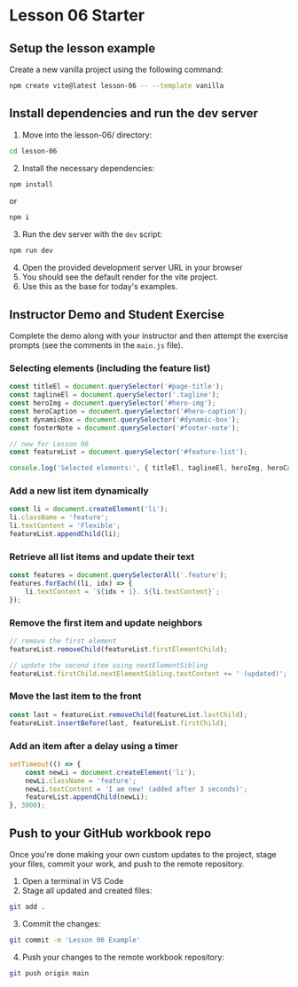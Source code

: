 # Lesson 06 Starter

## Setup the lesson example

Create a new vanilla project using the following command:

```sh
npm create vite@latest lesson-06 -- --template vanilla
```

## Install dependencies and run the dev server

1. Move into the lesson-06/ directory:
```sh
cd lesson-06
```
2. Install the necessary dependencies:
```sh
npm install
```
or
```sh
npm i
```
3. Run the dev server with the `dev` script: 
```sh
npm run dev
```
4. Open the provided development server URL in your browser
5. You should see the default render for the vite project.
6. Use this as the base for today's examples.

## Instructor Demo and Student Exercise

Complete the demo along with your instructor and then attempt the exercise prompts (see the comments in the `main.js` file).

### Selecting elements (including the feature list)

````js
const titleEl = document.querySelector('#page-title');
const taglineEl = document.querySelector('.tagline');
const heroImg = document.querySelector('#hero-img');
const heroCaption = document.querySelector('#hero-caption');
const dynamicBox = document.querySelector('#dynamic-box');
const footerNote = document.querySelector('#footer-note');

// new for Lesson 06
const featureList = document.querySelector('#feature-list');

console.log('Selected elements:', { titleEl, taglineEl, heroImg, heroCaption, featureList, dynamicBox, footerNote });
````

### Add a new list item dynamically

````js
const li = document.createElement('li');
li.className = 'feature';
li.textContent = 'Flexible';
featureList.appendChild(li);
````

### Retrieve all list items and update their text

````js
const features = document.querySelectorAll('.feature');
features.forEach((li, idx) => {
	li.textContent = `${idx + 1}. ${li.textContent}`;
});
````

### Remove the first item and update neighbors

````js
// remove the first element
featureList.removeChild(featureList.firstElementChild);

// update the second item using nextElementSibling
featureList.firstChild.nextElementSibling.textContent += ' (updated)';
````

### Move the last item to the front

````js
const last = featureList.removeChild(featureList.lastChild);
featureList.insertBefore(last, featureList.firstChild);
````

### Add an item after a delay using a timer

````js
setTimeout(() => {
	const newLi = document.createElement('li');
	newLi.className = 'feature';
	newLi.textContent = 'I am new! (added after 3 seconds)';
	featureList.appendChild(newLi);
}, 3000);
````

## Push to your GitHub workbook repo

Once you're done making your own custom updates to the project, stage your files, commit your work, and push to the remote repository.

1. Open a terminal in VS Code
2. Stage all updated and created files:
```sh
git add .
```
3. Commit the changes:
```sh
git commit -m 'Lesson 06 Example'
```
4. Push your changes to the remote workbook repository: 
```sh
git push origin main
```